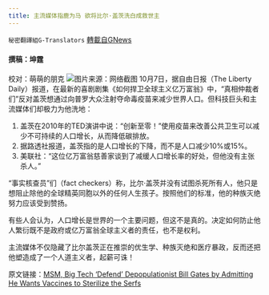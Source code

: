 ```yaml
---
title: 主流媒体指鹿为马 欲将比尔·盖茨洗白成救世主
---
```

`秘密翻譯組G-Translators` [轉載自GNews](https://gnews.org/zh-hans/1578024/)

#### 撰稿：坤霆
校对：萌萌的朋克
![](https://assets.gnews.org/wp-content/uploads/2021/10/3-13.jpg)图片来源：网络截图
10月7日，据自由日报（The Liberty Daily）报道，在最新的喜剧剧集《如何捍卫全球主义亿万富翁》中，“真相仲裁者们”反对盖茨想通过向普罗大众注射夺命毒疫苗来减少世界人口。但科技巨头和主流媒体们却极力为他洗地：

1. 盖茨在2010年的TED演讲中说：“创新至零！”使用疫苗来改善公共卫生可以减少不可持续的人口增长，从而降低碳排放。
2. 据路透社报道，盖茨指的是人口增长的下降，而不是人口减少10%或15%。
3. 美联社：“这位亿万富翁慈善家谈到了减缓人口增长率的好处，但他没有主张杀人。”


“事实核查员”们（fact checkers）称，比尔·盖茨并没有试图杀死所有人，他只是想阻止除他的全球精英同胞以外的任何人生孩子。按照他们的标准，他的种族灭绝努力应该受到赞扬。

有些人会认为，人口增长是世界的一个主要问题，但这不是真的。决定如何防止他人繁衍既不是政府或亿万富翁全球主义者的责任，也不是权利。

主流媒体不仅隐藏了比尔盖茨正在推崇的优生学、种族灭绝和医疗暴政，反而还把他塑造成了一个人道主义者，起薪可诛！

原文链接：[MSM, Big Tech ‘Defend’ Depopulationist Bill Gates by Admitting He Wants Vaccines to Sterilize the Serfs](https://thelibertydaily.com/msm-big-tech-defend-bill-gates-by-admitting-he-wants-vaccines-to-sterilize-the-serfs/)
